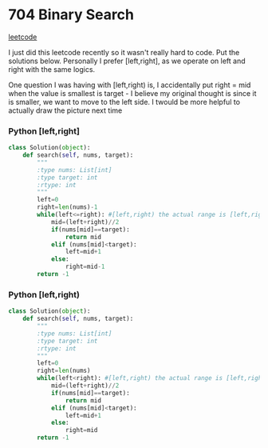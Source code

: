 
# 704 Binary Search
[leetcode](https://leetcode.com/problems/binary-search/)

I just did this leetcode recently so it wasn't really hard to code. Put the solutions below. Personally I prefer [left,right], as we operate on left and right with the same logics.

One question I was having with [left,right) is, I accidentally put right = mid when the value is smallest is target - I believe my original thought is since it is smaller, we want to move to the left side. I twould be more helpful to actually draw the picture next time


### Python [left,right]

```python
class Solution(object):
    def search(self, nums, target):
        """
        :type nums: List[int]
        :type target: int
        :rtype: int
        """
        left=0
        right=len(nums)-1
        while(left<=right): #[left,right) the actual range is [left,right-1] 
            mid=(left+right)//2
            if(nums[mid]==target):
                return mid
            elif (nums[mid]<target):
                left=mid+1
            else:
                right=mid-1
        return -1

```
### Python [left,right)
```python
class Solution(object):
    def search(self, nums, target):
        """
        :type nums: List[int]
        :type target: int
        :rtype: int
        """
        left=0
        right=len(nums)
        while(left<right): #[left,right) the actual range is [left,right-1] 
            mid=(left+right)//2
            if(nums[mid]==target):
                return mid
            elif (nums[mid]<target):
                left=mid+1
            else:
                right=mid
        return -1
```



